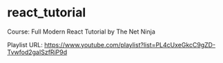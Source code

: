 # react_tutorial

Course: Full Modern React Tutorial by The Net Ninja

Playlist URL: https://www.youtube.com/playlist?list=PL4cUxeGkcC9gZD-Tvwfod2gaISzfRiP9d
